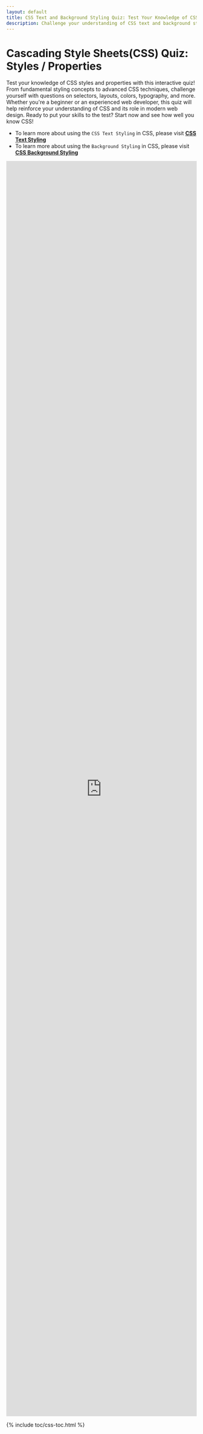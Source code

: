 ```yaml
---
layout: default
title: CSS Text and Background Styling Quiz: Test Your Knowledge of CSS Properties.
description: Challenge your understanding of CSS text and background styling with this interactive quiz. Perfect for beginners and advanced learners to practice key concepts like typography, colors, layouts, and more in web design.
---
```


# Cascading Style Sheets(CSS) Quiz: Styles / Properties

Test your knowledge of CSS styles and properties with this interactive quiz! From fundamental styling concepts to advanced CSS techniques, challenge yourself with questions on selectors, layouts, colors, typography, and more. Whether you're a beginner or an experienced web developer, this quiz will help reinforce your understanding of CSS and its role in modern web design. Ready to put your skills to the test? Start now and see how well you know CSS!

- To learn more about using the `CSS Text Styling` in CSS, please visit **[CSS Text Styling](/html-css/docs/css-text-styling.md)**
- To learn more about using the `Background Styling` in CSS, please visit **[CSS Background Styling](/html-css/docs/css-properties.md)**

<iframe src="https://docs.google.com/forms/d/e/1FAIpQLSfU9JhQkehAz2A1tZteLTt-0WnaCOZY9KlINntq-YxfNf2zww/viewform?embedded=true" width="100%" height="3311" frameborder="0" marginheight="0" marginwidth="0">Loading…</iframe>

{% include toc/css-toc.html %}